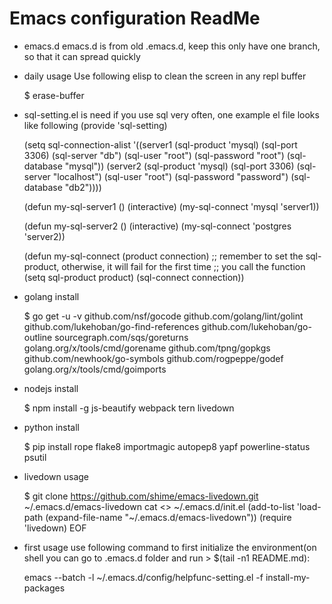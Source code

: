 # Emacs configuration ReadMe #

+ emacs.d
emacs.d is from old .emacs.d, keep this only have one branch, so that it can spread quickly

+ daily usage
Use following elisp to clean the screen in any repl buffer

    $ erase-buffer

+ sql-setting.el is need if you use sql very often, one example el file looks like following
    (provide 'sql-setting)

    (setq sql-connection-alist
          '((server1 (sql-product 'mysql)
                     (sql-port 3306)
                     (sql-server "db")
                     (sql-user "root")
                     (sql-password "root")
                     (sql-database "mysql"))
            (server2 (sql-product 'mysql)
                     (sql-port 3306)
                     (sql-server "localhost")
                     (sql-user "root")
                     (sql-password "password")
                     (sql-database "db2"))))

    (defun my-sql-server1 ()
      (interactive)
      (my-sql-connect 'mysql 'server1))

    (defun my-sql-server2 ()
      (interactive)
      (my-sql-connect 'postgres 'server2))

    (defun my-sql-connect (product connection)
      ;; remember to set the sql-product, otherwise, it will fail for the first time
      ;; you call the function
      (setq sql-product product)
      (sql-connect connection))

+ golang install

    $ go get -u -v github.com/nsf/gocode github.com/golang/lint/golint github.com/lukehoban/go-find-references github.com/lukehoban/go-outline sourcegraph.com/sqs/goreturns golang.org/x/tools/cmd/gorename github.com/tpng/gopkgs github.com/newhook/go-symbols github.com/rogpeppe/godef golang.org/x/tools/cmd/goimports

+ nodejs install

    $ npm install -g js-beautify webpack tern livedown

+ python install

    $ pip install rope flake8 importmagic autopep8 yapf powerline-status psutil

+ livedown usage

    $ git clone https://github.com/shime/emacs-livedown.git ~/.emacs.d/emacs-livedown
      cat <<EOF >> ~/.emacs.d/init.el
      (add-to-list 'load-path (expand-file-name "~/.emacs.d/emacs-livedown"))
      (require 'livedown)
      EOF
+ first usage use following command to first initialize the environment(on shell you can go to .emacs.d folder and run > $(tail -n1 README.md):

     emacs --batch -l ~/.emacs.d/config/helpfunc-setting.el -f install-my-packages
